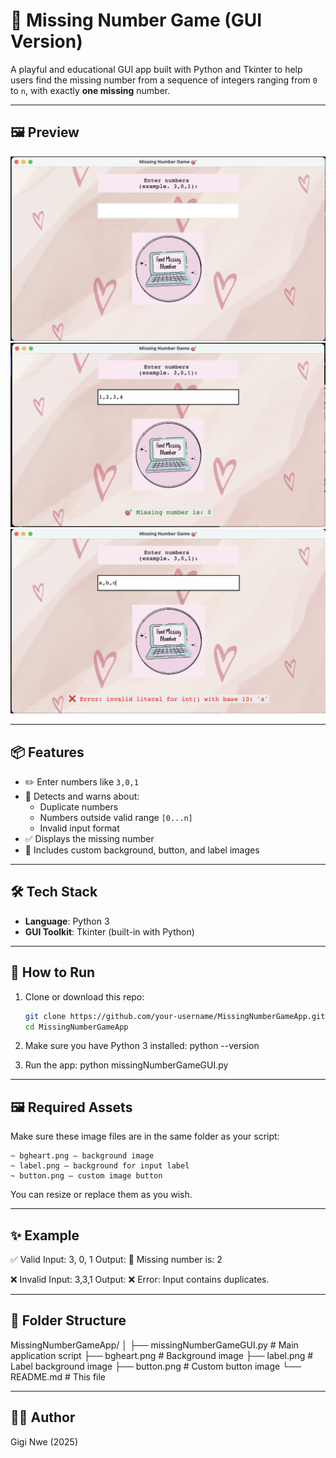# 🎯 Missing Number Game (GUI Version)

A playful and educational GUI app built with Python and Tkinter to help users find the missing number from a sequence of integers ranging from `0` to `n`, with exactly **one missing** number.

---

## 🖼️ Preview

![alt text](image.png)
![alt text](image-1.png)
![alt text](image-2.png)

---

## 📦 Features

- ✏️ Enter numbers like `3,0,1`
- 🚫 Detects and warns about:
  - Duplicate numbers
  - Numbers outside valid range `[0...n]`
  - Invalid input format
- ✅ Displays the missing number
- 🎨 Includes custom background, button, and label images

---

## 🛠️ Tech Stack

- **Language**: Python 3
- **GUI Toolkit**: Tkinter (built-in with Python)

---

## 🚀 How to Run

1. Clone or download this repo:
   ```bash
   git clone https://github.com/your-username/MissingNumberGameApp.git
   cd MissingNumberGameApp

2. Make sure you have Python 3 installed:
    python --version

3. Run the app:
    python missingNumberGameGUI.py

---

## 🖼️ Required Assets

Make sure these image files are in the same folder as your script:

    ~ bgheart.png – background image
    ~ label.png – background for input label
    ~ button.png – custom image button
You can resize or replace them as you wish.

---

## ✨ Example

✅ Valid Input:
3, 0, 1
Output: 🎯 Missing number is: 2

❌ Invalid Input:
3,3,1
Output: ❌ Error: Input contains duplicates.

---

## 📁 Folder Structure

MissingNumberGameApp/
│
├── missingNumberGameGUI.py     # Main application script
├── bgheart.png                 # Background image
├── label.png                   # Label background image
├── button.png                  # Custom button image
└── README.md                   # This file

---

## 👩‍💻 Author
Gigi Nwe (2025)
